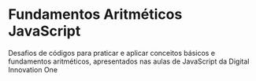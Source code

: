# Fundamentos Aritméticos JavaScript
Desafios de códigos para praticar e aplicar conceitos básicos e fundamentos aritméticos, apresentados nas aulas de JavaScript da Digital Innovation One     
